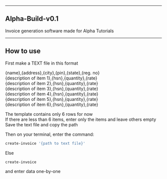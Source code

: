 --------------
Alpha-Build-v0.1
--------------

Invoice generation software made for Alpha Tutorials

-----------
How to use
-----------
First make a TEXT file in this format  

{name},{address},{city},{pin},{state},{reg. no}  
{description of item 1},{hsn},{quantity},{rate}  
{description of item 2},{hsn},{quantity},{rate}  
{description of item 3},{hsn},{quantity},{rate}  
{description of item 4},{hsn},{quantity},{rate}  
{description of item 5},{hsn},{quantity},{rate}  
{description of item 6},{hsn},{quantity},{rate}  

The template contains only 6 rows for now  
If there are less than 6 items, enter only the items and leave others empty  
Save the text file and copy the path  

Then on your terminal, enter the command:  

```bash
create-invoice '{path to text file}'
```

Else
```bash
create-invoice
```
and enter data one-by-one
